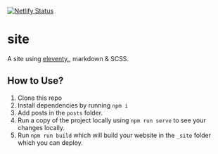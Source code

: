 [![Netlify Status](https://api.netlify.com/api/v1/badges/d11cabfb-6219-4073-8f62-bee1b79e484e/deploy-status)](https://app.netlify.com/sites/brave-ritchie-6a7937/deploys)


# site

A site using [eleventy.](https://www.11ty.io/docs/), markdown & SCSS.

## How to Use?

1. Clone this repo 
2. Install dependencies by running `npm i` 
3. Add posts in the `posts` folder. 
4. Run a copy of the project locally using `npm run serve` to see your changes locally.
5. Run `npm run build` which will build your website in the `_site` folder which you can deploy.
